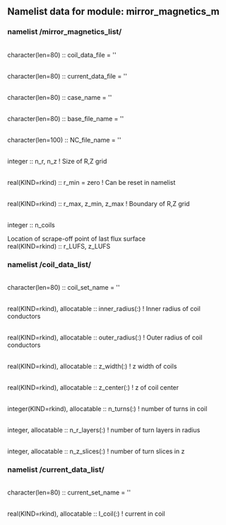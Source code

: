 
## Namelist data for module: mirror_magnetics_m

### namelist /mirror_magnetics_list/

<br>    character(len=80) :: coil_data_file = ''

<br>    character(len=80) :: current_data_file = ''

<br>    character(len=80) :: case_name = ''

<br>    character(len=80) :: base_file_name = ''

<br>    character(len=100) :: NC_file_name = ''

<br>	integer :: n_r, n_z ! Size of R,Z grid

<br>    real(KIND=rkind)  :: r_min = zero ! Can be reset in namelist

<br>    real(KIND=rkind)  :: r_max, z_min, z_max  ! Boundary of R,Z grid

<br>	integer :: n_coils

Location of scrape-off point of last flux surface
<br>    real(KIND=rkind) :: r_LUFS, z_LUFS


### namelist /coil_data_list/

<br>    character(len=80) :: coil_set_name = ''

<br>    real(KIND=rkind), allocatable :: inner_radius(:) ! Inner radius of coil conductors

<br>    real(KIND=rkind), allocatable :: outer_radius(:) ! Outer radius of coil conductors

<br>    real(KIND=rkind), allocatable :: z_width(:) ! z width of coils

<br>    real(KIND=rkind), allocatable :: z_center(:) ! z of coil center

<br>    integer(KIND=rkind), allocatable :: n_turns(:) ! number of turns in coil

<br>	integer, allocatable :: n_r_layers(:) ! number of turn layers in radius

<br>	integer, allocatable :: n_z_slices(:) ! number of turn slices in z


### namelist /current_data_list/

<br>    character(len=80) :: current_set_name = ''

<br>    real(KIND=rkind), allocatable :: I_coil(:) ! current in coil

